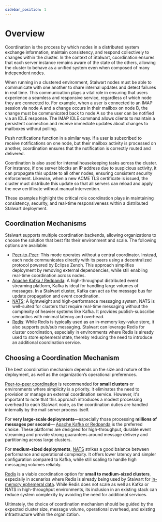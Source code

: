 ```yaml
---
sidebar_position: 1
---
```


# Overview

Coordination is the process by which nodes in a distributed system exchange information, maintain consistency, and respond collectively to changes within the cluster. In the context of Stalwart, coordination ensures that each server instance remains aware of the state of the others, allowing the cluster to behave as a unified system even when composed of many independent nodes.

When running in a clustered environment, Stalwart nodes must be able to communicate with one another to share internal updates and detect failures in real time. This communication plays a vital role in ensuring that users experience a seamless and responsive service, regardless of which node they are connected to. For example, when a user is connected to an IMAP session via node A and a change occurs in their mailbox on node B, the change must be communicated back to node A so the user can be notified via an IDLE response. The IMAP IDLE command allows clients to maintain a persistent connection and receive immediate updates about changes to mailboxes without polling.

Push notifications function in a similar way. If a user is subscribed to receive notifications on one node, but their mailbox activity is processed on another, coordination ensures that the notification is correctly routed and delivered.

Coordination is also used for internal housekeeping tasks across the cluster. For instance, if one server blocks an IP address due to suspicious activity, it can propagate this update to all other nodes, ensuring consistent security enforcement. Likewise, when a new ACME TLS certificate is issued, the cluster must distribute this update so that all servers can reload and apply the new certificate without manual intervention.

These examples highlight the critical role coordination plays in maintaining consistency, security, and real-time responsiveness within a distributed Stalwart deployment.

## Coordination Mechanisms

Stalwart supports multiple coordination backends, allowing organizations to choose the solution that best fits their environment and scale. The following options are available:

- [Peer-to-Peer](/docs/cluster/coordination/peer-to-peer): This mode operates without a central coordinator. Instead, each node communicates directly with its peers using a decentralized protocol powered by Eclipse Zenoh. This approach simplifies deployment by removing external dependencies, while still enabling real-time coordination across nodes.
- [Apache Kafka / Redpanda](/docs/cluster/coordination/kafka): A high-throughput distributed event streaming platform, Kafka is ideal for handling large volumes of messages. In a Stalwart cluster, Kafka can act as the message bus for update propagation and event coordination.
- [NATS](/docs/cluster/coordination/nats): A lightweight and high-performance messaging system, NATS is well-suited for clusters that require real-time messaging without the complexity of heavier systems like Kafka. It provides publish-subscribe semantics with minimal latency and overhead.
- [Redis](/docs/cluster/coordination/redis.md): While Redis is typically used as an in-memory key-value store, it also supports pub/sub messaging. Stalwart can leverage Redis for cluster coordination, especially in environments where Redis is already used to store ephemeral state, thereby reducing the need to introduce an additional coordination service.

## Choosing a Coordination Mechanism

The best coordination mechanism depends on the size and nature of the deployment, as well as the organization’s operational preferences.

[Peer-to-peer coordination](/docs/cluster/coordination/peer-to-peer) is recommended for **small clusters** or environments where simplicity is a priority. It eliminates the need to provision or manage an external coordination service. However, it's important to note that this approach introduces a modest processing overhead to each Stalwart node, as the coordination duties are handled internally by the mail server process itself.

For **very large-scale deployments**—especially those processing **millions of messages per second**— [Apache Kafka or Redpanda](/docs/cluster/coordination/kafka) is the preferred choice. These platforms are designed for high-throughput, durable event streaming and provide strong guarantees around message delivery and partitioning across large clusters.

For **medium-sized deployments**, [NATS](/docs/cluster/coordination/nats) strikes a good balance between performance and operational complexity. It offers lower latency and simpler configuration compared to Kafka, while still scaling to handle high messaging volumes reliably.

[Redis](/docs/cluster/coordination/redis) is a viable coordination option for **small to medium-sized clusters**, especially in scenarios where Redis is already being used by Stalwart for [in-memory ephemeral data](/docs/storage/in-memory). While Redis does not scale as well as Kafka or NATS in high-throughput environments, its inclusion in an existing stack can reduce system complexity by avoiding the need for additional services.

Ultimately, the choice of coordination mechanism should be guided by the expected cluster size, message volume, operational overhead, and existing infrastructure within the organization.

